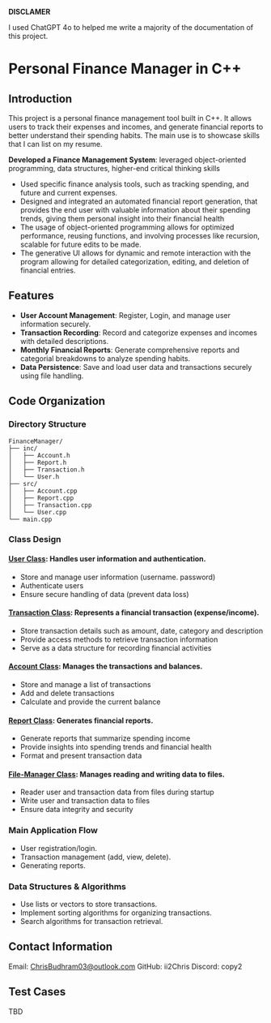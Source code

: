 **DISCLAMER**

I used ChatGPT 4o to helped me write a majority of the documentation of this project.
# Personal Finance Manager in C++

## Introduction
This project is a personal finance management tool built in C++. It allows users to track their expenses and incomes, and generate financial reports to better understand their spending habits. The main use is to showcase skills that I can list on my resume.

**Developed a Finance Management System**: leveraged object-oriented programming, data structures, higher-end critical thinking skills 
- Used specific finance analysis tools, such as tracking spending, and future and current expenses. 
- Designed and integrated an automated financial report generation, that provides the end user with valuable information about their spending trends, giving them personal insight into their financial health 
- The usage of object-oriented programming allows for optimized performance, reusing functions, and involving processes like recursion, scalable for future edits to be made.  
- The generative UI allows for dynamic and remote interaction with the program allowing for detailed categorization, editing, and deletion of financial entries.

## Features
- **User Account Management**: Register, Login, and manage user information securely.
- **Transaction Recording**: Record and categorize expenses and incomes with detailed descriptions.
- **Monthly Financial Reports**: Generate comprehensive reports and categorial breakdowns to analyze spending habits.
- **Data Persistence**: Save and load user data and transactions securely using file handling.

## Code Organization
### **Directory Structure**

```
FinanceManager/
├── inc/
│   ├── Account.h
│   ├── Report.h
│   ├── Transaction.h
│   └── User.h
├── src/
│   ├── Account.cpp
│   ├── Report.cpp
│   ├── Transaction.cpp
│   └── User.cpp
└── main.cpp

```
### **Class Design**
#### <u>User Class</u>: Handles user information and authentication.
- Store and manage user information (username. password)
- Authenticate users
- Ensure secure handling of data (prevent data loss)
#### <u>Transaction Class</u>: Represents a financial transaction (expense/income).
- Store transaction details such as amount, date, category and description
- Provide access methods to retrieve transaction information
- Serve as a data structure for recording financial activities
#### <u>Account Class</u>: Manages the transactions and balances.
- Store and manage a list of transactions
- Add and delete transactions
- Calculate and provide the current balance
#### <u>Report Class</u>: Generates financial reports.
- Generate reports that summarize spending income
- Provide insights into spending trends and financial health
- Format and present transaction data
#### <u>File-Manager Class</u>: Manages reading and writing data to files.
- Reader user and transaction data from files during startup
- Write user and transaction data to files
- Ensure data integrity and security
### **Main Application Flow**
- User registration/login.
- Transaction management (add, view, delete).
- Generating reports.
### **Data Structures & Algorithms**
- Use lists or vectors to store transactions.
- Implement sorting algorithms for organizing transactions.
- Search algorithms for transaction retrieval.

## Contact Information
Email: ChrisBudhram03@outlook.com
GitHub: ii2Chris
Discord: copy2

## Test Cases

TBD
